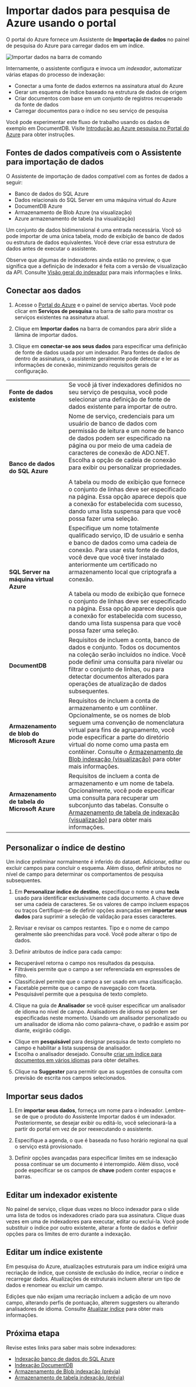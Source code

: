 <properties
    pageTitle="Importar dados para pesquisa de Azure usando indexadores no Portal do Azure | Microsoft Azure | Serviço de pesquisa de nuvem hospedado"
    description="Use o Assistente de dados de importação do Azure pesquisa no Portal do Azure para dados de rastreamento de Azure Blob storage, armazenamento de tabela, banco de dados SQL e SQL Server em VMs do Azure."
    services="search"
    documentationCenter=""
    authors="HeidiSteen"
    manager="jhubbard"
    editor=""
    tags="Azure Portal"/>

<tags
    ms.service="search"
    ms.devlang="na"
    ms.workload="search"
    ms.topic="get-started-article"
    ms.tgt_pltfrm="na"
    ms.date="08/29/2016"
    ms.author="heidist"/>

# <a name="import-data-to-azure-search-using-the-portal"></a>Importar dados para pesquisa de Azure usando o portal

O portal do Azure fornece um Assistente de **Importação de dados** no painel de pesquisa do Azure para carregar dados em um índice. 

  ![Importar dados na barra de comando][1]

Internamente, o assistente configura e invoca um *indexador*, automatizar várias etapas do processo de indexação: 

- Conectar a uma fonte de dados externos na assinatura atual do Azure
- Gerar um esquema de índice baseado na estrutura de dados de origem
- Criar documentos com base em um conjunto de registros recuperado da fonte de dados
- Carregar documentos para o índice no seu serviço de pesquisa

Você pode experimentar este fluxo de trabalho usando os dados de exemplo em DocumentDB. Visite [Introdução ao Azure pesquisa no Portal do Azure](search-get-started-portal.md) para obter instruções.

## <a name="data-sources-supported-by-the-import-data-wizard"></a>Fontes de dados compatíveis com o Assistente para importação de dados

O Assistente de importação de dados compatível com as fontes de dados a seguir: 

- Banco de dados do SQL Azure
- Dados relacionais do SQL Server em uma máquina virtual do Azure
- DocumentDB Azure
- Armazenamento de Blob Azure (na visualização)
- Azure armazenamento de tabela (na visualização)

Um conjunto de dados bidimensional é uma entrada necessária. Você só pode importar de uma única tabela, modo de exibição de banco de dados ou estrutura de dados equivalentes. Você deve criar essa estrutura de dados antes de executar o assistente.

Observe que algumas de indexadores ainda estão no preview, o que significa que a definição de indexador é feita com a versão de visualização da API. Consulte [Visão geral do indexador](search-indexer-overview.md) para mais informações e links.

## <a name="connect-to-your-data"></a>Conectar aos dados

1. Acesse o [Portal do Azure](https://portal.azure.com) e o painel de serviço abertas. Você pode clicar em **Serviços de pesquisa** na barra de salto para mostrar os serviços existentes na assinatura atual. 

2. Clique em **Importar dados** na barra de comandos para abrir slide a lâmina de importar dados.  

3. Clique em **conectar-se aos seus dados** para especificar uma definição de fonte de dados usada por um indexador. Para fontes de dados de dentro de assinatura, o assistente geralmente pode detectar e ler as informações de conexão, minimizando requisitos gerais de configuração.

| | |
|--------|------------|
|**Fonte de dados existente** | Se você já tiver indexadores definidos no seu serviço de pesquisa, você pode selecionar uma definição de fonte de dados existente para importar de outro.|
|**Banco de dados do SQL Azure** | Nome de serviço, credenciais para um usuário de banco de dados com permissão de leitura e um nome de banco de dados podem ser especificado na página ou por meio de uma cadeia de caracteres de conexão de ADO.NET. Escolha a opção de cadeia de conexão para exibir ou personalizar propriedades. <br/><br/>A tabela ou modo de exibição que fornece o conjunto de linhas deve ser especificado na página. Essa opção aparece depois que a conexão for estabelecida com sucesso, dando uma lista suspensa para que você possa fazer uma seleção.|
|**SQL Server na máquina virtual Azure** | Especifique um nome totalmente qualificado serviço, ID de usuário e senha e banco de dados como uma cadeia de conexão. Para usar esta fonte de dados, você deve que você tiver instalado anteriormente um certificado no armazenamento local que criptografa a conexão. <br/><br/>A tabela ou modo de exibição que fornece o conjunto de linhas deve ser especificado na página. Essa opção aparece depois que a conexão for estabelecida com sucesso, dando uma lista suspensa para que você possa fazer uma seleção.
|**DocumentDB** |Requisitos de incluem a conta, banco de dados e conjunto. Todos os documentos na coleção serão incluídos no índice. Você pode definir uma consulta para nivelar ou filtrar o conjunto de linhas, ou para detectar documentos alterados para operações de atualização de dados subsequentes.|
|**Armazenamento de blob do Microsoft Azure** | Requisitos de incluem a conta de armazenamento e um contêiner. Opcionalmente, se os nomes de blob seguem uma convenção de nomenclatura virtual para fins de agrupamento, você pode especificar a parte do diretório virtual do nome como uma pasta em contêiner. Consulte o [Armazenamento de Blob indexação (visualização)](search-howto-indexing-azure-blob-storage.md) para obter mais informações. |
|**Armazenamento de tabela do Microsoft Azure** | Requisitos de incluem a conta de armazenamento e um nome de tabela. Opcionalmente, você pode especificar uma consulta para recuperar um subconjunto das tabelas. Consulte o [Armazenamento de tabela de indexação (visualização)](search-howto-indexing-azure-tables.md) para obter mais informações. |

## <a name="customize-target-index"></a>Personalizar o índice de destino

Um índice preliminar normalmente é inferido do dataset. Adicionar, editar ou excluir campos para concluir o esquema. Além disso, definir atributos no nível de campo para determinar os comportamentos de pesquisa subsequentes.

1. Em **Personalizar índice de destino**, especifique o nome e uma **tecla** usado para identificar exclusivamente cada documento. A chave deve ser uma cadeia de caracteres. Se os valores de campo incluem espaços ou traços Certifique-se de definir opções avançadas em **importar seus dados** para suprimir a seleção de validação para esses caracteres.

2. Revisar e revisar os campos restantes. Tipo e o nome de campo geralmente são preenchidas para você. Você pode alterar o tipo de dados.

3. Definir atributos de índice para cada campo:

 - Recuperável retorna o campo nos resultados da pesquisa.
 - Filtráveis permite que o campo a ser referenciada em expressões de filtro.
 - Classificável permite que o campo a ser usado em uma classificação.
 - Facetable permite que o campo de navegação com faceta.
 - Pesquisável permite que a pesquisa de texto completo.
  
4. Clique na guia de **Analisador** se você quiser especificar um analisador de idioma no nível de campo. Analisadores de idioma só podem ser especificadas neste momento. Usando um analisador personalizado ou um analisador de idioma não como palavra-chave, o padrão e assim por diante, exigirão código.

 - Clique em **pesquisável** para designar pesquisa de texto completo no campo e habilitar a lista suspensa de analisador.
 - Escolha o analisador desejado. Consulte [criar um índice para documentos em vários idiomas](search-language-support.md) para obter detalhes.

5. Clique na **Suggester** para permitir que as sugestões de consulta com previsão de escrita nos campos selecionados.


## <a name="import-your-data"></a>Importar seus dados

1. Em **importar seus dados**, forneça um nome para o indexador. Lembre-se de que o produto do Assistente Importar dados é um indexador. Posteriormente, se desejar exibir ou editá-lo, você selecionará-la a partir do portal em vez de por reexecutando o assistente. 

2. Especifique a agenda, o que é baseada no fuso horário regional na qual o serviço está provisionado.

3. Definir opções avançadas para especificar limites em se indexação possa continuar se um documento é interrompido. Além disso, você pode especificar se os campos de **chave** podem conter espaços e barras.  

## <a name="edit-an-existing-indexer"></a>Editar um indexador existente

No painel de serviço, clique duas vezes no bloco indexador para o slide uma lista de todos os indexadores criado para sua assinatura. Clique duas vezes em uma de indexadores para executar, editar ou excluí-la. Você pode substituir o índice por outro existente, alterar a fonte de dados e definir opções para os limites de erro durante a indexação.

## <a name="edit-an-existing-index"></a>Editar um índice existente

Em pesquisa do Azure, atualizações estruturais para um índice exigirá uma recriação de índice, que consiste de exclusão do índice, recriar o índice e recarregar dados. Atualizações de estruturais incluem alterar um tipo de dados e renomear ou excluir um campo.

Edições que não exijam uma recriação incluem a adição de um novo campo, alterando perfis de pontuação, alterem suggesters ou alterando analisadores de idioma. Consulte [Atualizar índice](https://msdn.microsoft.com/library/azure/dn800964.aspx) para obter mais informações.

## <a name="next-step"></a>Próxima etapa

Revise estes links para saber mais sobre indexadores:

- [Indexação banco de dados do SQL Azure](search-howto-connecting-azure-sql-database-to-azure-search-using-indexers-2015-02-28.md)
- [Indexação DocumentDB](../documentdb/documentdb-search-indexer.md)
- [Armazenamento de Blob indexação (prévia)](search-howto-indexing-azure-blob-storage.md)
- [Armazenamento de tabela indexação (prévia)](search-howto-indexing-azure-tables.md)



<!--Image references-->
[1]: ./media/search-import-data-portal/search-import-data-command.png

